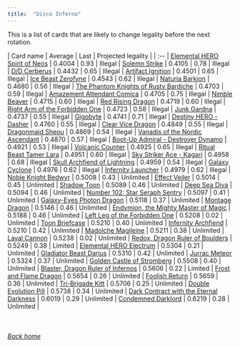 ```yaml
---
title:  "Disco Inferno"
---
```


This is a list of cards that are likely to change legality before the next rotation.

| Card name | Average | Last | Projected legality |
| :-- |
[Elemental HERO Spirit of Neos](https://db.ygoprodeck.com/card/?search=Elemental%20HERO%20Spirit%20of%20Neos) | 0.4004 | 0.93 | Illegal |
[Solemn Strike](https://db.ygoprodeck.com/card/?search=Solemn%20Strike) | 0.4105 | 0.78 | Illegal |
[D/D Cerberus](https://db.ygoprodeck.com/card/?search=D/D%20Cerberus) | 0.4432 | 0.65 | Illegal |
[Artifact Ignition](https://db.ygoprodeck.com/card/?search=Artifact%20Ignition) | 0.4501 | 0.65 | Illegal |
[Ice Beast Zerofyne](https://db.ygoprodeck.com/card/?search=Ice%20Beast%20Zerofyne) | 0.4543 | 0.62 | Illegal |
[Naturia Barkion](https://db.ygoprodeck.com/card/?search=Naturia%20Barkion) | 0.4680 | 0.56 | Illegal |
[The Phantom Knights of Rusty Bardiche](https://db.ygoprodeck.com/card/?search=The%20Phantom%20Knights%20of%20Rusty%20Bardiche) | 0.4703 | 0.59 | Illegal |
[Amazement Attendant Comica](https://db.ygoprodeck.com/card/?search=Amazement%20Attendant%20Comica) | 0.4705 | 0.75 | Illegal |
[Nimble Beaver](https://db.ygoprodeck.com/card/?search=Nimble%20Beaver) | 0.4715 | 0.60 | Illegal |
[Red Rising Dragon](https://db.ygoprodeck.com/card/?search=Red%20Rising%20Dragon) | 0.4719 | 0.60 | Illegal |
[Right Arm of the Forbidden One](https://db.ygoprodeck.com/card/?search=Right%20Arm%20of%20the%20Forbidden%20One) | 0.4723 | 0.58 | Illegal |
[Junk Gardna](https://db.ygoprodeck.com/card/?search=Junk%20Gardna) | 0.4737 | 0.55 | Illegal |
[Gigobyte](https://db.ygoprodeck.com/card/?search=Gigobyte) | 0.4741 | 0.71 | Illegal |
[Destiny HERO - Dasher](https://db.ygoprodeck.com/card/?search=Destiny%20HERO%20-%20Dasher) | 0.4760 | 0.55 | Illegal |
[Clear Vice Dragon](https://db.ygoprodeck.com/card/?search=Clear%20Vice%20Dragon) | 0.4849 | 0.55 | Illegal |
[Dragonmaid Sheou](https://db.ygoprodeck.com/card/?search=Dragonmaid%20Sheou) | 0.4869 | 0.54 | Illegal |
[Vanadis of the Nordic Ascendant](https://db.ygoprodeck.com/card/?search=Vanadis%20of%20the%20Nordic%20Ascendant) | 0.4870 | 0.57 | Illegal |
[Boot-Up Admiral - Destroyer Dynamo](https://db.ygoprodeck.com/card/?search=Boot-Up%20Admiral%20-%20Destroyer%20Dynamo) | 0.4921 | 0.53 | Illegal |
[Volcanic Counter](https://db.ygoprodeck.com/card/?search=Volcanic%20Counter) | 0.4925 | 0.65 | Illegal |
[Ritual Beast Tamer Lara](https://db.ygoprodeck.com/card/?search=Ritual%20Beast%20Tamer%20Lara) | 0.4951 | 0.60 | Illegal |
[Sky Striker Ace - Kagari](https://db.ygoprodeck.com/card/?search=Sky%20Striker%20Ace%20-%20Kagari) | 0.4958 | 0.68 | Illegal |
[Skull Archfiend of Lightning](https://db.ygoprodeck.com/card/?search=Skull%20Archfiend%20of%20Lightning) | 0.4959 | 0.54 | Illegal |
[Galaxy Cyclone](https://db.ygoprodeck.com/card/?search=Galaxy%20Cyclone) | 0.4976 | 0.62 | Illegal |
[Infernity Launcher](https://db.ygoprodeck.com/card/?search=Infernity%20Launcher) | 0.4979 | 0.62 | Illegal |
[Noble Knight Bedwyr](https://db.ygoprodeck.com/card/?search=Noble%20Knight%20Bedwyr) | 0.5008 | 0.43 | Unlimited |
[Effect Veiler](https://db.ygoprodeck.com/card/?search=Effect%20Veiler) | 0.5014 | 0.45 | Unlimited |
[Shadow Toon](https://db.ygoprodeck.com/card/?search=Shadow%20Toon) | 0.5089 | 0.46 | Unlimited |
[Deep Sea Diva](https://db.ygoprodeck.com/card/?search=Deep%20Sea%20Diva) | 0.5094 | 0.46 | Unlimited |
[Number 102: Star Seraph Sentry](https://db.ygoprodeck.com/card/?search=Number%20102:%20Star%20Seraph%20Sentry) | 0.5097 | 0.41 | Unlimited |
[Galaxy-Eyes Photon Dragon](https://db.ygoprodeck.com/card/?search=Galaxy-Eyes%20Photon%20Dragon) | 0.5118 | 0.37 | Unlimited |
[Montage Dragon](https://db.ygoprodeck.com/card/?search=Montage%20Dragon) | 0.5146 | 0.46 | Unlimited |
[Endymion, the Mighty Master of Magic](https://db.ygoprodeck.com/card/?search=Endymion,%20the%20Mighty%20Master%20of%20Magic) | 0.5188 | 0.46 | Unlimited |
[Left Leg of the Forbidden One](https://db.ygoprodeck.com/card/?search=Left%20Leg%20of%20the%20Forbidden%20One) | 0.5208 | 0.02 | Unlimited |
[Toon Briefcase](https://db.ygoprodeck.com/card/?search=Toon%20Briefcase) | 0.5210 | 0.40 | Unlimited |
[Infernity Archfiend](https://db.ygoprodeck.com/card/?search=Infernity%20Archfiend) | 0.5210 | 0.42 | Unlimited |
[Madolche Magileine](https://db.ygoprodeck.com/card/?search=Madolche%20Magileine) | 0.5211 | 0.38 | Unlimited |
[Laval Cannon](https://db.ygoprodeck.com/card/?search=Laval%20Cannon) | 0.5238 | 0.02 | Unlimited |
[Redox, Dragon Ruler of Boulders](https://db.ygoprodeck.com/card/?search=Redox,%20Dragon%20Ruler%20of%20Boulders) | 0.5249 | 0.38 | Limited |
[Elemental HERO Electrum](https://db.ygoprodeck.com/card/?search=Elemental%20HERO%20Electrum) | 0.5304 | 0.21 | Unlimited |
[Gladiator Beast Darius](https://db.ygoprodeck.com/card/?search=Gladiator%20Beast%20Darius) | 0.5310 | 0.42 | Unlimited |
[Jurrac Meteor](https://db.ygoprodeck.com/card/?search=Jurrac%20Meteor) | 0.5324 | 0.37 | Unlimited |
[Golden Castle of Stromberg](https://db.ygoprodeck.com/card/?search=Golden%20Castle%20of%20Stromberg) | 0.5508 | 0.40 | Unlimited |
[Blaster, Dragon Ruler of Infernos](https://db.ygoprodeck.com/card/?search=Blaster,%20Dragon%20Ruler%20of%20Infernos) | 0.5606 | 0.22 | Limited |
[Frost and Flame Dragon](https://db.ygoprodeck.com/card/?search=Frost%20and%20Flame%20Dragon) | 0.5654 | 0.26 | Unlimited |
[Foolish Return](https://db.ygoprodeck.com/card/?search=Foolish%20Return) | 0.5659 | 0.36 | Unlimited |
[Tri-Brigade Kitt](https://db.ygoprodeck.com/card/?search=Tri-Brigade%20Kitt) | 0.5706 | 0.25 | Unlimited |
[Double Evolution Pill](https://db.ygoprodeck.com/card/?search=Double%20Evolution%20Pill) | 0.5738 | 0.34 | Unlimited |
[Dark Contract with the Eternal Darkness](https://db.ygoprodeck.com/card/?search=Dark%20Contract%20with%20the%20Eternal%20Darkness) | 0.6019 | 0.29 | Unlimited |
[Condemned Darklord](https://db.ygoprodeck.com/card/?search=Condemned%20Darklord) | 0.6219 | 0.28 | Unlimited |

<br>

###### [Back home](index)